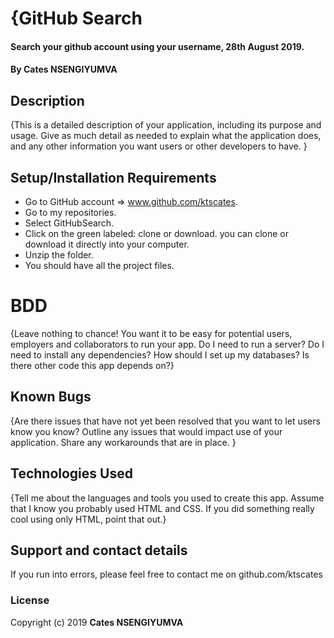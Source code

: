 # {GitHub Search
#### Search your github account using your username, 28th August 2019.
#### By **Cates NSENGIYUMVA**
## Description
{This is a detailed description of your application, including its purpose and usage.  Give as much detail as needed to explain what the application does, and any other information you want users or other developers to have. }
## Setup/Installation Requirements
* Go to GitHub account => www.github.com/ktscates.
* Go to my repositories.
* Select GitHubSearch.
* Click on the green labeled: clone or download. you can clone or download it directly into your computer.
* Unzip the folder.
* You should have all the project files.
# BDD
{Leave nothing to chance! You want it to be easy for potential users, employers and collaborators to run your app. Do I need to run a server? Do I need to install any dependencies? How should I set up my databases? Is there other code this app depends on?}
## Known Bugs
{Are there issues that have not yet been resolved that you want to let users know you know? Outline any issues that would impact use of your application. Share any workarounds that are in place. }
## Technologies Used
{Tell me about the languages and tools you used to create this app. Assume that I know you probably used HTML and CSS. If you did something really cool using only HTML, point that out.}
## Support and contact details
If you run into errors, please feel free to contact me on github.com/ktscates
### License
Copyright (c) 2019 **Cates NSENGIYUMVA**